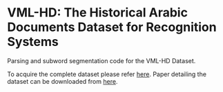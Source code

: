 # VML-HD: The Historical Arabic Documents Dataset for Recognition Systems
Parsing and subword segmentation code for the VML-HD Dataset.

To acquire the complete dataset please refer [here](https://www.cs.bgu.ac.il/~majeek/#dataset). Paper detailing the dataset can be downloaded from [here](https://www.cs.bgu.ac.il/~majeek/#publications).
